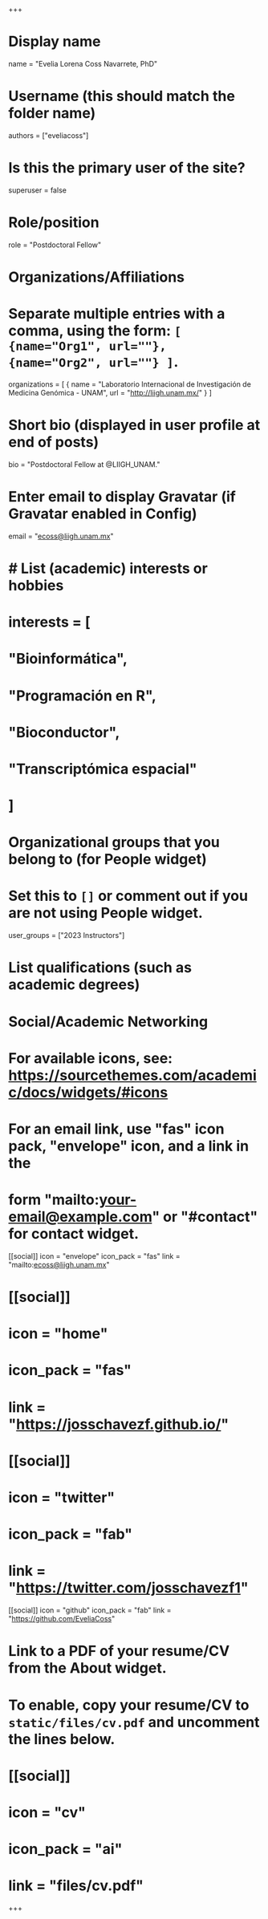 +++
# Display name
name = "Evelia Lorena Coss Navarrete, PhD"

# Username (this should match the folder name)
authors = ["eveliacoss"]

# Is this the primary user of the site?
superuser = false

# Role/position
role = "Postdoctoral Fellow"

# Organizations/Affiliations
#   Separate multiple entries with a comma, using the form: `[ {name="Org1", url=""}, {name="Org2", url=""} ]`.
organizations = [ { name = "Laboratorio Internacional de Investigación de Medicina Genómica - UNAM", url = "http://liigh.unam.mx/" } ]

# Short bio (displayed in user profile at end of posts)
bio = "Postdoctoral Fellow at @LIIGH_UNAM."

# Enter email to display Gravatar (if Gravatar enabled in Config)
email = "ecoss@liigh.unam.mx"

# # List (academic) interests or hobbies
# interests = [
#   "Bioinformática",
#   "Programación en R",
#   "Bioconductor",
#   "Transcriptómica espacial"
# ]

# Organizational groups that you belong to (for People widget)
#   Set this to `[]` or comment out if you are not using People widget.
user_groups = ["2023 Instructors"]

# List qualifications (such as academic degrees)

# Social/Academic Networking
# For available icons, see: https://sourcethemes.com/academic/docs/widgets/#icons
#   For an email link, use "fas" icon pack, "envelope" icon, and a link in the
#   form "mailto:your-email@example.com" or "#contact" for contact widget.

[[social]]
  icon = "envelope"
  icon_pack = "fas"
  link = "mailto:ecoss@liigh.unam.mx"  

# [[social]]
#   icon = "home"
#   icon_pack = "fas"
#  link = "https://josschavezf.github.io/"

# [[social]]
#   icon = "twitter"
#   icon_pack = "fab"
#   link = "https://twitter.com/josschavezf1"

[[social]]
  icon = "github"
  icon_pack = "fab"
  link = "https://github.com/EveliaCoss"

# Link to a PDF of your resume/CV from the About widget.
# To enable, copy your resume/CV to `static/files/cv.pdf` and uncomment the lines below.
# [[social]]
#   icon = "cv"
#   icon_pack = "ai"
#   link = "files/cv.pdf"

+++

